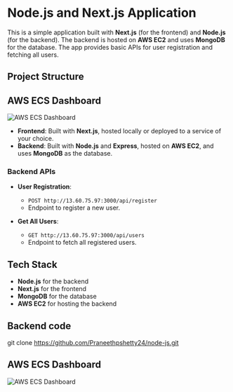# Node.js and Next.js Application

This is a simple application built with **Next.js** (for the frontend) and **Node.js** (for the backend). The backend is hosted on **AWS EC2** and uses **MongoDB** for the database. The app provides basic APIs for user registration and fetching all users.

## Project Structure
## AWS ECS Dashboard
![AWS ECS Dashboard](/aws.png)
- **Frontend**: Built with **Next.js**, hosted locally or deployed to a service of your choice.
- **Backend**: Built with **Node.js** and **Express**, hosted on **AWS EC2**, and uses **MongoDB** as the database.

### Backend APIs

- **User Registration**: 
  - `POST http://13.60.75.97:3000/api/register`
  - Endpoint to register a new user.
  
- **Get All Users**:
  - `GET http://13.60.75.97:3000/api/users`
  - Endpoint to fetch all registered users.

## Tech Stack

- **Node.js** for the backend
- **Next.js** for the frontend
- **MongoDB** for the database
- **AWS EC2** for hosting the backend

## Backend code
   git clone https://github.com/Praneethpshetty24/node-js.git

## AWS ECS Dashboard
![AWS ECS Dashboard](/aws.png)
